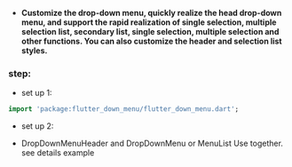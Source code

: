 - **Customize the drop-down menu, quickly realize the head drop-down menu, and support the rapid
  realization of single selection, multiple selection list, secondary list, single selection,
  multiple selection and other functions. You can also customize the header and selection list
  styles.**

### step:

- set up 1:

```dart
import 'package:flutter_down_menu/flutter_down_menu.dart';
```  

- set up 2:

- DropDownMenuHeader and DropDownMenu or MenuList Use together. see details example


  

